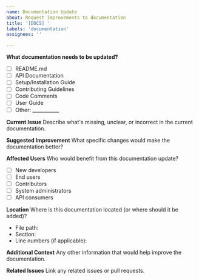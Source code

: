 ```yaml
---
name: Documentation Update
about: Request improvements to documentation
title: '[DOCS] '
labels: 'documentation'
assignees: ''

---
```


**What documentation needs to be updated?**
- [ ] README.md
- [ ] API Documentation
- [ ] Setup/Installation Guide
- [ ] Contributing Guidelines
- [ ] Code Comments
- [ ] User Guide
- [ ] Other: ___________

**Current Issue**
Describe what's missing, unclear, or incorrect in the current documentation.

**Suggested Improvement**
What specific changes would make the documentation better?

**Affected Users**
Who would benefit from this documentation update?
- [ ] New developers
- [ ] End users
- [ ] Contributors
- [ ] System administrators
- [ ] API consumers

**Location**
Where is this documentation located (or where should it be added)?
- File path: 
- Section: 
- Line numbers (if applicable): 

**Additional Context**
Any other information that would help improve the documentation.

**Related Issues**
Link any related issues or pull requests.